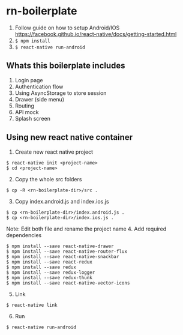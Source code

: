 # rn-boilerplate

1. Follow guide on how to setup Android/IOS https://facebook.github.io/react-native/docs/getting-started.html 
2. `$ npm install`
3. `$ react-native run-android`

## Whats this boilerplate includes
1. Login page
2. Authentication flow
3. Using AsyncStorage to store session
4. Drawer (side menu)
5. Routing
6. API mock
7. Splash screen

## Using new react native container
1. Create new react native project
```
$ react-native init <project-name>
$ cd <project-name>
```
2. Copy the whole src folders
```
$ cp -R <rn-boilerplate-dir>/src .
```
3. Copy index.android.js and index.ios.js
```
$ cp <rn-boilerplate-dir>/index.android.js .
$ cp <rn-boilerplate-dir>/index.ios.js .
```
Note: Edit both file and rename the project name
4. Add required dependencies
```
$ npm install --save react-native-drawer
$ npm install --save react-native-router-flux
$ npm install --save react-native-snackbar
$ npm install --save react-redux
$ npm install --save redux
$ npm install --save redux-logger
$ npm install --save redux-thunk
$ npm install --save react-native-vector-icons
```
5. Link
```
$ react-native link
```
6. Run
```
$ react-native run-android
```